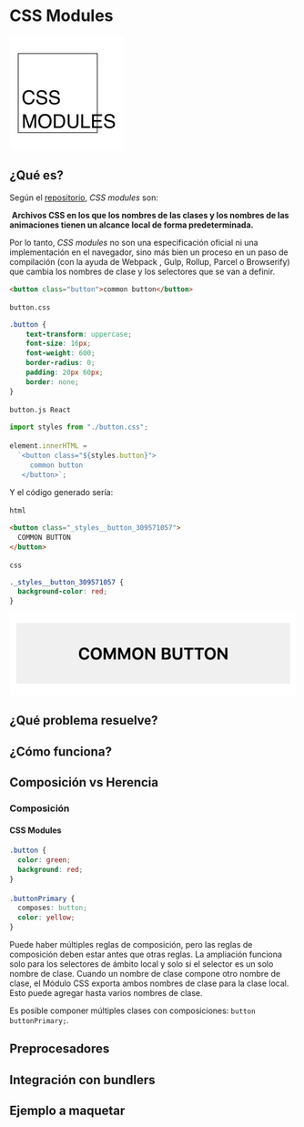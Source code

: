 # CSS Modules

![css modules logo](images/css-modules-logo.png)

## ¿Qué es?



Según el [repositorio](https://github.com/css-modules/css-modules), *CSS modules* son:

​     **Archivos CSS en los que los nombres de las clases y los nombres de las animaciones tienen un alcance local de forma predeterminada.**

Por lo tanto, *CSS modules* no son una especificación oficial ni una implementación en el navegador, sino más bien un proceso en un paso de compilación (con la ayuda de Webpack , Gulp, Rollup, Parcel o Browserify) que cambia los nombres de clase y los selectores que se van a definir.



```html
<button class="button">common button</button>
```



`button.css`

```css
.button {
  	text-transform: uppercase;
	font-size: 16px;
	font-weight: 600;
	border-radius: 0;
	padding: 20px 60px;
	border: none;
}
```



`button.js React`

```javascript
import styles from "./button.css";

element.innerHTML = 
  `<button class="${styles.button}">
     common button
   </button>`;
```



Y el código generado sería:



`html`

```html
<button class="_styles__button_309571057">
  COMMON BUTTON
</button>
```

`css`

```css
._styles__button_309571057 {
  background-color: red;
}
```





![common buttonn](images/common-button.png)





















## ¿Qué problema resuelve?





## ¿Cómo funciona?





## Composición vs Herencia



### Composición



#### CSS Modules



```css
.button {
  color: green;
  background: red;
}

.buttonPrimary {
  composes: button;
  color: yellow;
}
```

Puede haber múltiples reglas de composición, pero las reglas de composición deben estar antes que otras reglas. La ampliación funciona solo para los selectores de ámbito local y solo si el selector es un solo nombre de clase. Cuando un nombre de clase compone otro nombre de clase, el Módulo CSS exporta ambos nombres de clase para la clase local. Esto puede agregar hasta varios nombres de clase.

Es posible componer múltiples clases con composiciones: `button buttonPrimary;`.



## Preprocesadores





## Integración con bundlers





## Ejemplo a maquetar

